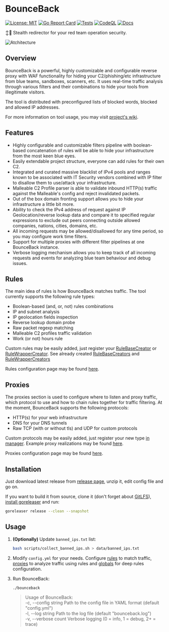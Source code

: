 # BounceBack

[![License: MIT](https://img.shields.io/badge/License-MIT-yellow.svg)](/LICENSE)
[![Go Report Card](https://goreportcard.com/badge/github.com/D00Movenok/BounceBack)](https://goreportcard.com/report/github.com/D00Movenok/BounceBack)
[![Tests](https://github.com/D00Movenok/BounceBack/actions/workflows/tests.yml/badge.svg)](https://github.com/D00Movenok/BounceBack/actions/workflows/tests.yml)
[![CodeQL](https://github.com/D00Movenok/BounceBack/actions/workflows/codeql.yml/badge.svg)](https://github.com/D00Movenok/BounceBack/actions/workflows/codeql.yml)
[![Docs](https://img.shields.io/badge/docs-wiki-blue?logo=GitBook)](https://github.com/D00Movenok/BounceBack/wiki)

↕️🤫 Stealth redirector for your red team operation security.

![Atchitecture](/assets/architecture.png)

## Overview

BounceBack is a powerful, highly customizable and configurable reverse proxy with WAF functionality for hiding your C2/phishing/etc infrastructure from blue teams, sandboxes, scanners, etc. It uses real-time traffic analysis through various filters and their combinations to hide your tools from illegitimate visitors.

The tool is distributed with preconfigured lists of blocked words, blocked and allowed IP addresses.

For more information on tool usage, you may visit [project's wiki](https://github.com/D00Movenok/BounceBack/wiki).

## Features

* Highly configurable and customizable filters pipeline with boolean-based concatenation of rules will be able to hide your infrastructure from the most keen blue eyes.
* Easily extendable project structure, everyone can add rules for their own C2.
* Integrated and curated massive blacklist of IPv4 pools and ranges known to be associated with IT Security vendors combined with IP filter to disallow them to use/attack your infrastructure.
* Malleable C2 Profile parser is able to validate inbound HTTP(s) traffic against the Malleable's config and reject invalidated packets.
* Out of the box domain fronting support allows you to hide your infrastructure a little bit more.
* Ability to check the IPv4 address of request against IP Geolocation/reverse lookup data and compare it to specified regular expressions to exclude out peers connecting outside allowed companies, nations, cities, domains, etc.
* All incoming requests may be allowed/disallowed for any time period, so you may configure work time filters.
* Support for multiple proxies with different filter pipelines at one BounceBack instance.
* Verbose logging mechanism allows you to keep track of all incoming requests and events for analyzing blue team behaviour and debug issues.

## Rules

The main idea of rules is how BounceBack matches traffic. The tool currently supports the following rule types:

* Boolean-based (and, or, not) rules combinations
* IP and subnet analysis
* IP geolocation fields inspection
* Reverse lookup domain probe
* Raw packet regexp matching
* Malleable C2 profiles traffic validation
* Work (or not) hours rule

Custom rules may be easily added, just register your [RuleBaseCreator](/internal/rules/default.go#L9) or [RuleWrapperCreator](/internal/rules/default.go#L3). See already created [RuleBaseCreators](/internal/rules/base_common.go) and [RuleWrapperCreators](/internal/rules/wrappers.go)

Rules configuration page may be found [here](https://github.com/D00Movenok/BounceBack/wiki/1.-Rules).

## Proxies

The proxies section is used to configure where to listen and proxy traffic, which protocol to use and how to chain rules together for traffic filtering. At the moment, BounceBack supports the following protocols:

* HTTP(s) for your web infrastructure
* DNS for your DNS tunnels
* Raw TCP (with or without tls) and UDP for custom protocols

Custom protocols may be easily added, just register your new type [in manager](/internal/proxy/manager.go). Example proxy realizations may be found [here](/internal/proxy).

Proxies configuration page may be found [here](https://github.com/D00Movenok/BounceBack/wiki/2.-Proxies).

## Installation

Just download latest release from [release page](https://github.com/D00Movenok/BounceBack/releases), unzip it, edit config file and go on.

If you want to build it from source, clone it (don't forget about [GitLFS](https://git-lfs.com/)), [install goreleaser](https://goreleaser.com/install/) and run:

```bash
goreleaser release --clean --snapshot
```

## Usage

1. **(Optionally)** Update `banned_ips.txt` list:

    ```bash
    bash scripts/collect_banned_ips.sh > data/banned_ips.txt
    ```

2. Modify `config.yml` for your needs. Configure [rules](https://github.com/D00Movenok/BounceBack/wiki/1.-Rules) to match traffic, [proxies](https://github.com/D00Movenok/BounceBack/wiki/2.-Proxies) to analyze traffic using rules and [globals](https://github.com/D00Movenok/BounceBack/wiki/3.-Globals) for deep rules configuration.

3. Run BounceBack:

    ```bash
    ./bounceback
    ```

    > Usage of BounceBack: \
    > -c, --config string   Path to the config file in YAML format (default "config.yml") \
    > -l, --log string      Path to the log file (default "bounceback.log") \
    > -v, --verbose count   Verbose logging (0 = info, 1 = debug, 2+ = trace)
